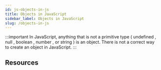 ```yaml
---
id: js-objects-in-js
title: Objects in JavaScript
sidebar_label: Objects in JavaScript
slug: /objects-in-js
---
```


:::important
In JavaScript, anything that is not a primitive type ( undefined , null , boolean , number , or string ) is an object.
There is not a correct way to create an object in JavaScript.
:::

## Resources
